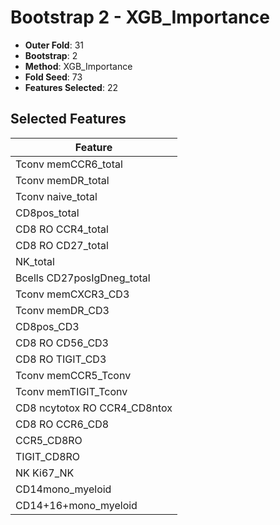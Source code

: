 # Bootstrap 2 - XGB_Importance

- **Outer Fold**: 31
- **Bootstrap**: 2
- **Method**: XGB_Importance
- **Fold Seed**: 73
- **Features Selected**: 22

## Selected Features

| Feature |
|---------|
| Tconv memCCR6_total |
| Tconv memDR_total |
| Tconv naive_total |
| CD8pos_total |
| CD8 RO CCR4_total |
| CD8 RO CD27_total |
| NK_total |
| Bcells CD27posIgDneg_total |
| Tconv memCXCR3_CD3 |
| Tconv memDR_CD3 |
| CD8pos_CD3 |
| CD8 RO CD56_CD3 |
| CD8 RO TIGIT_CD3 |
| Tconv memCCR5_Tconv |
| Tconv memTIGIT_Tconv |
| CD8 ncytotox RO CCR4_CD8ntox |
| CD8 RO CCR6_CD8 |
| CCR5_CD8RO |
| TIGIT_CD8RO |
| NK Ki67_NK |
| CD14mono_myeloid |
| CD14+16+mono_myeloid |
